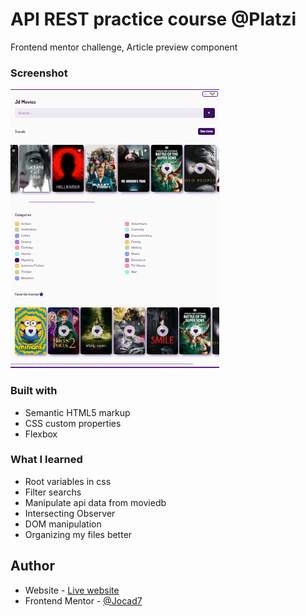 # API REST practice course @Platzi
Frontend mentor challenge, Article preview component

### Screenshot

![](screenshot.png)

### Built with
- Semantic HTML5 markup
- CSS custom properties
- Flexbox



### What I learned
- Root variables in css
- Filter searchs
- Manipulate api data from moviedb
- Intersecting Observer
- DOM manipulation
- Organizing my files better


## Author

- Website - [Live website](https://curso-api-rest-practico.vercel.app)
- Frontend Mentor - [@Jocad7](https://www.frontendmentor.io/profile/Jocad7)
